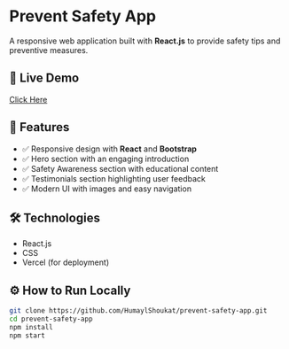# Prevent Safety App

A responsive web application built with **React.js** to provide safety tips and preventive measures.

## 🚀 Live Demo
[Click Here](https://prevent-safety-app.vercel.app)

## 📌 Features
- ✅ Responsive design with **React** and **Bootstrap**
- ✅ Hero section with an engaging introduction
- ✅ Safety Awareness section with educational content
- ✅ Testimonials section highlighting user feedback
- ✅ Modern UI with images and easy navigation

## 🛠 Technologies
- React.js
- CSS
- Vercel (for deployment)

## ⚙ How to Run Locally
```bash
git clone https://github.com/HumaylShoukat/prevent-safety-app.git
cd prevent-safety-app
npm install
npm start
